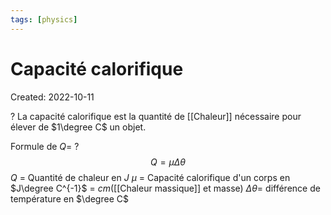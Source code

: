 ```yaml
---
tags: [physics] 
---
```

# Capacité calorifique
Created: 2022-10-11

?
La capacité calorifique est la quantité de [[Chaleur]] nécessaire pour élever de $1\degree C$ un objet. 
<!--SR:!2022-12-05,32,230-->

Formule de $Q$=
?
$$Q = \mu \Delta \theta$$
$Q$ = Quantité de chaleur en $J$
$\mu$ = Capacité calorifique d'un corps en $J\degree C^{-1}$ = $cm$([[Chaleur massique]] et masse)
$\Delta \theta$= différence de température en $\degree C$
<!--SR:!2023-01-01,49,250-->
